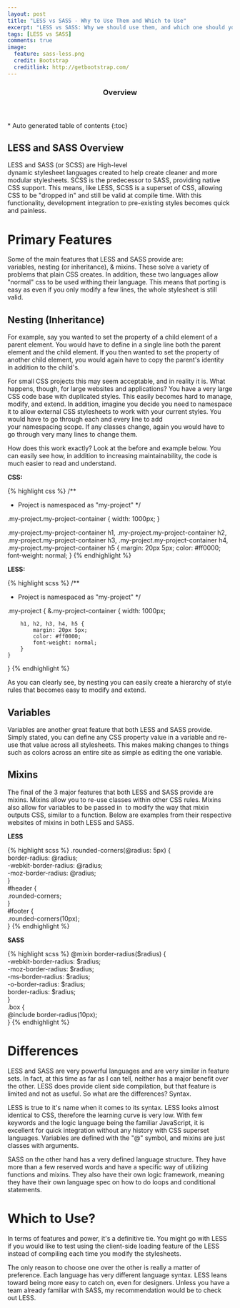 ```yaml
---
layout: post
title: "LESS vs SASS - Why to Use Them and Which to Use"
excerpt: "LESS vs SASS: Why we should use them, and which one should you use?"
tags: [LESS vs SASS]
comments: true
image:
  feature: sass-less.png
  credit: Bootstrap
  creditlink: http://getbootstrap.com/
---
```


<section id="table-of-contents" class="toc">
  <header>
    <h3>Overview</h3>
  </header>
<div id="drawer" markdown="1">
*  Auto generated table of contents
{:toc}
</div>
</section><!-- /#table-of-contents -->

## LESS and SASS Overview

LESS and SASS (or SCSS) are High-level dynamic stylesheet languages created to help create cleaner and more modular stylesheets. SCSS is the predecessor to SASS, providing native CSS support. This means, like LESS, SCSS is a superset of CSS, allowing CSS to be "dropped in" and still be valid at compile time. With this functionality, development integration to pre-existing styles becomes quick and painless.


# Primary Features

Some of the main features that LESS and SASS provide are: variables, nesting (or inheritance), & mixins. These solve a variety of problems that plain CSS creates. In addition, these two languages allow "normal" css to be used withing their language. This means that porting is easy as even if you only modify a few lines, the whole stylesheet is still valid.

## Nesting (Inheritance)

For example, say you wanted to set the property of a child element of a parent element. You would have to define in a single line both the parent element and the child element. If you then wanted to set the property of another child element, you would again have to copy the parent's identity in addition to the child's.

For small CSS projects this may seem acceptable, and in reality it is. What happens, though, for large websites and applications? You have a very large CSS code base with duplicated styles. This easily becomes hard to manage, modify, and extend. In addition, imagine you decide you need to namespace it to allow external CSS stylesheets to work with your current styles. You would have to go through each and every line to add your namespacing scope. If any classes change, again you would have to go through very many lines to change them.

How does this work exactly? Look at the before and example below. You can easily see how, in addition to increasing maintainability, the code is much easier to read and understand.

<div></div>

**CSS:**

{% highlight css %}
/**
 *  Project is namespaced as "my-project"
 */

.my-project.my-project-container { 
    width: 1000px;
}

.my-project.my-project-container h1,
.my-project.my-project-container h2,
.my-project.my-project-container h3,
.my-project.my-project-container h4,
.my-project.my-project-container h5 {
   margin: 20px 5px;
   color: #ff0000;
   font-weight: normal;
}
{% endhighlight %}


**LESS:**

{% highlight scss %}
/**
 *  Project is namespaced as "my-project"
 */

.my-project { 
    &.my-project-container {
        width: 1000px;

        h1, h2, h3, h4, h5 {
            margin: 20px 5px;
            color: #ff0000;
            font-weight: normal;
        }
    }
}
{% endhighlight %}

As you can clearly see, by nesting you can easily create a hierarchy of style rules that becomes easy to modify and extend.

## Variables

Variables are another great feature that both LESS and SASS provide. Simply stated, you can define any CSS property value in a variable and re-use that value across all stylesheets. This makes making changes to things such as colors across an entire site as simple as editing the one variable.

## Mixins

The final of the 3 major features that both LESS and SASS provide are mixins. Mixins allow you to re-use classes within other CSS rules. Mixins also allow for variables to be passed in  to modify the way that mixin outputs CSS, similar to a function. Below are examples from their respective websites of mixins in both LESS and SASS.

<div></div>

**LESS**

{% highlight scss %}
.rounded-corners(@radius: 5px) {  
    border-radius: @radius;  
    -webkit-border-radius: @radius;  
    -moz-border-radius: @radius;  
}  
#header {  
    .rounded-corners;  
}  
#footer {  
    .rounded-corners(10px);  
}
{% endhighlight %}

**SASS**

{% highlight scss %}
@mixin border-radius($radius) {  
    -webkit-border-radius: $radius;  
    -moz-border-radius: $radius;  
    -ms-border-radius: $radius;  
    -o-border-radius: $radius;  
    border-radius: $radius;  
}  
.box {  
    @include border-radius(10px);  
}
{% endhighlight %}

# Differences

LESS and SASS are very powerful languages and are very similar in feature sets. In fact, at this time as far as I can tell, neither has a major benefit over the other. LESS does provide client side compilation, but that feature is limited and not as useful. So what are the differences? Syntax.

LESS is true to it's name when it comes to its syntax. LESS looks almost identical to CSS, therefore the learning curve is very low. With few keywords and the logic language being the familiar JavaScript, it is excellent for quick integration without any history with CSS superset languages. Variables are defined with the "@" symbol, and mixins are just classes with arguments.

SASS on the other hand has a very defined language structure. They have more than a few reserved words and have a specific way of utilizing functions and mixins. They also have their own logic framework, meaning they have their own language spec on how to do loops and conditional statements.

# Which to Use?

In terms of features and power, it's a definitive tie. You might go with LESS if you would like to test using the client-side loading feature of the LESS instead of compiling each time you modify the stylesheets.

The only reason to choose one over the other is really a matter of preference. Each language has very different language syntax. LESS leans toward being more easy to catch on, even for designers. Unless you have a team already familiar with SASS, my recommendation would be to check out LESS.